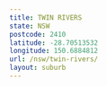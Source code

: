 ```yaml
---
title: TWIN RIVERS
state: NSW
postcode: 2410
latitude: -28.70513532
longitude: 150.6884812
url: /nsw/twin-rivers/
layout: suburb
---
```

